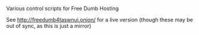 Various control scripts for Free Dumb Hosting

See http://freedumb4taswnui.onion/ for a live version (though these may be out of sync, as this is just a mirror)
